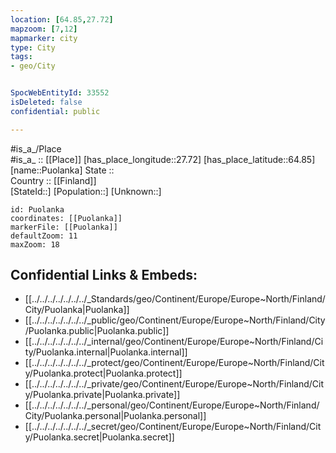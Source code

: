 ```yaml
---
location: [64.85,27.72] 
mapzoom: [7,12] 
mapmarker: city 
type: City
tags:
- geo/City


SpocWebEntityId: 33552
isDeleted: false
confidential: public

---
```

#is_a_/Place  
#is_a_ :: [[Place]] 
[has_place_longitude::27.72] 
[has_place_latitude::64.85] 
[name::Puolanka] 
State ::  
Country :: [[Finland]]  
[StateId::] 
[Population::] 
[Unknown::] 


```leaflet
id: Puolanka
coordinates: [[Puolanka]] 
markerFile: [[Puolanka]] 
defaultZoom: 11 
maxZoom: 18
```


## Confidential Links & Embeds: 
- [[../../../../../../../_Standards/geo/Continent/Europe/Europe~North/Finland/City/Puolanka|Puolanka]] 
- [[../../../../../../../_public/geo/Continent/Europe/Europe~North/Finland/City/Puolanka.public|Puolanka.public]] 
- [[../../../../../../../_internal/geo/Continent/Europe/Europe~North/Finland/City/Puolanka.internal|Puolanka.internal]] 
- [[../../../../../../../_protect/geo/Continent/Europe/Europe~North/Finland/City/Puolanka.protect|Puolanka.protect]] 
- [[../../../../../../../_private/geo/Continent/Europe/Europe~North/Finland/City/Puolanka.private|Puolanka.private]] 
- [[../../../../../../../_personal/geo/Continent/Europe/Europe~North/Finland/City/Puolanka.personal|Puolanka.personal]] 
- [[../../../../../../../_secret/geo/Continent/Europe/Europe~North/Finland/City/Puolanka.secret|Puolanka.secret]] 
